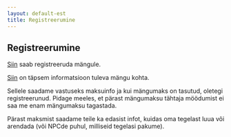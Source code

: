```yaml
---
layout: default-est
title: Registreerumine
---
```

## Registreerumine

[Siin](https://forms.gle/uo5EXPsQmUHT7dWi9) saab registreeruda mängule. 

[Siin](/est/events/caravan3.html) on täpsem informatsioon tuleva mängu kohta. 

Sellele saadame vastuseks maksuinfo ja kui mängumaks on tasutud, oletegi registreerunud. Pidage meeles, et pärast mängumaksu tähtaja möödumist ei saa me enam mängumaksu tagastada. 

Pärast maksmist saadame teile ka edasist infot, kuidas oma tegelast luua või arendada (või NPCde puhul, milliseid tegelasi pakume).